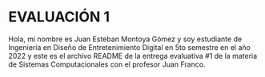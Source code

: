 # EVALUACIÓN 1

Hola, mi nombre es Juan Esteban Montoya Gómez y soy estudiante de Ingeniería en Diseño de Entretenimiento Digital en 5to semestre en el año 2022 y este es
el archivo README de la entrega evaluativa #1 de la materia de Sistemas Computacionales con el profesor Juan Franco.

